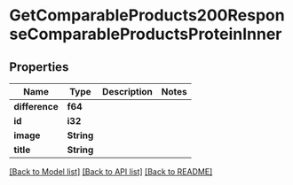 # GetComparableProducts200ResponseComparableProductsProteinInner

## Properties

Name | Type | Description | Notes
------------ | ------------- | ------------- | -------------
**difference** | **f64** |  | 
**id** | **i32** |  | 
**image** | **String** |  | 
**title** | **String** |  | 

[[Back to Model list]](../README.md#documentation-for-models) [[Back to API list]](../README.md#documentation-for-api-endpoints) [[Back to README]](../README.md)


